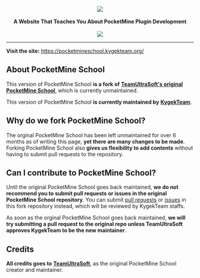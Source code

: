 <p align="center">
    <a href="https://pocketmineschool.kygekteam.org/"><img src="https://raw.githubusercontent.com/KygekTeam/Pocketmine-School/master/static/img/pocketmineschool-ntp.png"></a><br><br>
    <b>A Website That Teaches You About PocketMine Plugin Development</b><br><br>
    <a href="https://app.netlify.com/sites/pocketmineschool-kygekteam/deploys"><img src="https://api.netlify.com/api/v1/badges/dd9f2209-e1d8-41bf-8030-61693b8693c2/deploy-status"></a>
</p>

---

**Visit the site:** https://pocketmineschool.kygekteam.org/

## About PocketMine School

This version of PocketMine School **is a fork of** [**TeamUltraSoft's original PocketMine School**](https://github.com/TeamUltraSoft/Pocketmine-School), which is currently unmaintained.

This version of PocketMine School **is currently maintained by** [**KygekTeam**](https://github.com/KygekTeam).

## Why do we fork PocketMine School?

The orginal PocketMine School has been left unmaintained for over 6 months as of writing this page, **yet there are many changes to be made**. Forking PocketMine School also **gives us flexibility to add contents** without having to submit pull requests to the repository.

## Can I contribute to PocketMine School?

Until the original PocketMine School goes back maintained, **we do not recommend you to submit pull requests or issues in the original PocketMine School repository**. You can submit [pull requests](https://github.com/KygekTeam/Pocketmine-School/pulls) or [issues](https://github.com/KygekTeam/Pocketmine-School/issues) in this fork repository instead, which will be reviewed by KygekTeam staffs.

As soon as the orginal PocketMine School goes back maintained, **we will try submitting a pull request to the original repo unless TeamUltraSoft approves KygekTeam to be the new maintainer**.

## Credits

**All credits goes to** [**TeamUltraSoft**](https://github.com/TeamUltraSoft), as the original PocketMine School creator and maintainer.
